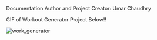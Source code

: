 Documentation Author and Project Creator: Umar Chaudhry

GIF of Workout Generator Project Below!!

![work_generator](https://user-images.githubusercontent.com/88683496/160319102-46f81ebe-432d-4228-9a8a-8a245f564167.gif)

